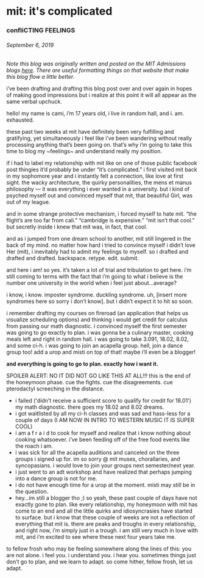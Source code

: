 # mit: it's complicated
### confliCTING FEELINGS
###### September 6, 2019

*Note this blog was originally written and posted on the MIT Admissions blogs [here](https://mitadmissions.org/blogs/entry/mit-its-complicated/). There are useful formatting things on that website that make this blog flow a little better.*


i’ve been drafting and drafting this blog post over and over again in hopes of making good impressions but i realize at this point it will all appear as the same verbal upchuck.

hello! my name is cami, i’m 17 years old, i live in random hall, and i. am. exhausted.

these past two weeks at mit have definitely been very fulfilling and gratifying, yet simultaneously i feel like i’ve been wandering without really processing anything that’s been going on. that’s why i’m going to take this time to blog my ~feelings~ and understand really my position.

if i had to label my relationship with mit like on one of those public facebook post thingies it’d probably be under “it’s complicated.” i first visited mit back in my sophomore year and i instantly felt a connection, like love at first sight. the wacky architecture, the quirky personalities, the mens et manus philosophy — it was everything i ever wanted in a university. but i kind of psyched myself out and convinced myself that mit, that beautiful Girl, was out of my league.

and in some strange protective mechanism, i forced myself to hate mit. “the flight’s are too far from cali.” “cambridge is expensive.” “mit isn’t that cool.” but secretly inside i knew that mit was, in fact, that cool.

and as i jumped from one dream school to another, mit still lingered in the back of my mind. no matter how hard i tried to convince myself i didn’t love Her (mit), i inevitably had to admit my feelings to myself. so i drafted and drafted and drafted. backspace. retype. edit. submit.

and here i am! so yes. it’s taken a lot of trial and tribulation to get here. i’m still coming to terms with the fact that i’m going to what i believe is the number one university in the world when i feel just about…average?

i know, i know. imposter syndrome. duckling syndrome. uh, [insert more syndromes here so sorry i don’t know]. but i didn’t expect it to hit so soon.

i remember drafting my courses on fireroad (an application that helps us visualize scheduling options) and thinking i would get credit for calculus from passing our math diagnostic. i convinced myself the first semester was going to go exactly to plan. i was gonna be a culinary master, cooking meals left and right in random hall. i was going to take 3.091, 18.02, 8.02, and some ci-h. i was going to join an acapella group. hell, join a dance group too! add a urop and misti on top of that! maybe i’ll even be a blogger!

**and everything is going to go to plan. exactly how i want it.**

SPOILER ALERT: NO IT DID NOT GO LIKE THIS AT ALL!!! this is the end of the honeymoon phase. cue the fights. cue the disagreements. cue pterodactyl screeching in the distance.

- i failed ('didn't receive a sufficient score to qualify for credit for 18.01') my math diagnostic. there goes my 18.02 and 8.02 dreams.
- i got waitlisted by all my ci-h classes and was sad and hass-less for a couple of days (I AM NOW IN INTRO TO WESTERN MUSIC IT IS SUPER COOL)
- i am a f r a i d to cook for myself and realize that i know nothing about cooking whatsoever. i’ve been feeding off of the free food events like the roach i am.
- i was sick for all the acapella auditions and canceled on the three groups i signed up for. im so sorry @ mit muses, chorallaries, and syncopasians. i would love to join your groups next semester/next year.
- i just went to an adt workshop and have realized that perhaps jumping into a dance group is not for me.
- i do not have enough time for a urop at the moment. misti may still be in the question.
- hey…im still a blogger tho ;)
so yeah, these past couple of days have not exactly gone to plan. like every relationship, my honeymoon with mit has come to an end and all the little quirks and idiosyncrasies have started to surface. but i know that these couple of weeks are not a reflection of everything that mit is. there are peaks and troughs in every relationship, and right now, i’m simply just in a trough. i am still very much in love with mit, and i’m excited to see where these next four years take me.

to fellow frosh who may be feeling somewhere along the lines of this: you are not alone. i feel you. i understand you. i hear you. sometimes things just don’t go to plan, and we learn to adapt. so come hither, fellow frosh, let us adapt.